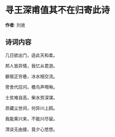 # 寻王深甫值其不在归寄此诗

**作者**: 刘攽

## 诗词内容

几日欲出门，适此天和柔。

邦人皆异情，我忆从君游。

僻居正穷巷，冰水相交流。

旁舍代应问，檐鸟声啁啾。

士贫难自高，柴水劳深谋。

昂藏尘世间，何异川上鸥。

我能乘兴来，不能兴尽留。

清谈无由接，竟夕心悠悠。

